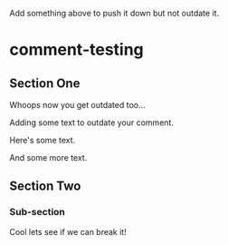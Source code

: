 Add something above to push it down but not outdate it.

# comment-testing

## Section One

Whoops now you get outdated too...

Adding some text to outdate your comment.

Here's some text.

And some more text.

## Section Two

### Sub-section

Cool lets see if we can break it!
